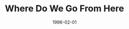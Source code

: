 ---
type: single
title: Where Do We Go From Here
date: 1996-02-01
label: CNR
catalog: 123-456-789
img: /media/singles/where-do-we-go-from-here.jpg
discs:
  - tracks:
    - Where Do We Go From Here
    - The Supernatural Sign
credits:
  - key: Artwork
    value: Robby Valentine
---